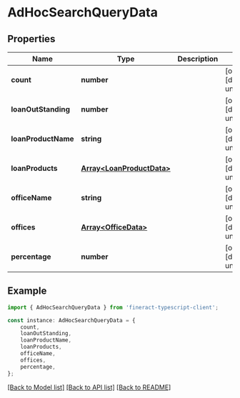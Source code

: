 # AdHocSearchQueryData


## Properties

Name | Type | Description | Notes
------------ | ------------- | ------------- | -------------
**count** | **number** |  | [optional] [default to undefined]
**loanOutStanding** | **number** |  | [optional] [default to undefined]
**loanProductName** | **string** |  | [optional] [default to undefined]
**loanProducts** | [**Array&lt;LoanProductData&gt;**](LoanProductData.md) |  | [optional] [default to undefined]
**officeName** | **string** |  | [optional] [default to undefined]
**offices** | [**Array&lt;OfficeData&gt;**](OfficeData.md) |  | [optional] [default to undefined]
**percentage** | **number** |  | [optional] [default to undefined]

## Example

```typescript
import { AdHocSearchQueryData } from 'fineract-typescript-client';

const instance: AdHocSearchQueryData = {
    count,
    loanOutStanding,
    loanProductName,
    loanProducts,
    officeName,
    offices,
    percentage,
};
```

[[Back to Model list]](../README.md#documentation-for-models) [[Back to API list]](../README.md#documentation-for-api-endpoints) [[Back to README]](../README.md)
